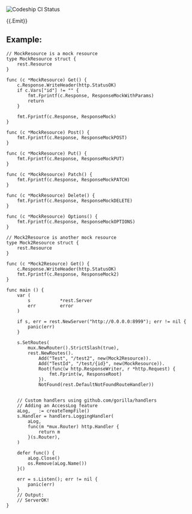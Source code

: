 ![Codeship CI Status](https://codeship.com/projects/f00d5830-0afd-0135-7622-4abc4c11ded6/status?branch=master)

{{.Emit}}

## Example:

    // MockResource is a mock resource
    type MockResource struct {
    	rest.Resource
    }

    func (c *MockResource) Get() {
    	c.Response.WriteHeader(http.StatusOK)
    	if c.Vars["id"] != "" {
    		fmt.Fprintf(c.Response, ResponseMockWithParams)
    		return
    	}

    	fmt.Fprintf(c.Response, ResponseMock)
    }

    func (c *MockResource) Post() {
    	fmt.Fprintf(c.Response, ResponseMockPOST)
    }

    func (c *MockResource) Put() {
    	fmt.Fprintf(c.Response, ResponseMockPUT)
    }

    func (c *MockResource) Patch() {
    	fmt.Fprintf(c.Response, ResponseMockPATCH)
    }

    func (c *MockResource) Delete() {
    	fmt.Fprintf(c.Response, ResponseMockDELETE)
    }

    func (c *MockResource) Options() {
    	fmt.Fprintf(c.Response, ResponseMockOPTIONS)
    }

    // Mock2Resource is another mock resource
    type Mock2Resource struct {
    	rest.Resource
    }

    func (c *Mock2Resource) Get() {
    	c.Response.WriteHeader(http.StatusOK)
    	fmt.Fprintf(c.Response, ResponseMock2)
    }

    func main () {
        var (
            s           *rest.Server
            err         error
        )

        if s, err = rest.NewServer("http://0.0.0.0:8999"); err != nil {
            panic(err)
        }

        s.SetRoutes(
            mux.NewRouter().StrictSlash(true),
            rest.NewRoutes().
                Add("Test", "/test2", new(Mock2Resource)).
                Add("TestId", "/test/{id}", new(MockResource)).
                Root(func(w http.ResponseWriter, r *http.Request) {
                    fmt.Fprint(w, ResponseRoot)
                }).
                NotFound(rest.DefaultNotFoundRouteHandler))


        // Custom handlers using github.com/gorilla/handlers
        // Adding an AccessLog feature
        aLog, _ := createTempFile()
        s.Handler = handlers.LoggingHandler(
            aLog,
            func(m *mux.Router) http.Handler {
                return m
            }(s.Router),
        )

        defer func() {
            aLog.Close()
            os.Remove(aLog.Name())
        }()

        err = s.Listen(); err != nil {
            panic(err)
        }
        // Output:
        // ServerOK!
    }
